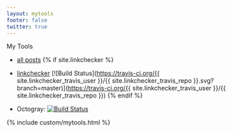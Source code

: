 ```yaml
---
layout: mytools
footer: false
twitter: true
---
```


My Tools

* [all posts](/posts.html)
{% if site.linkchecker %}
* [linkchecker](/linkchecker.html) [![Build Status](https://travis-ci.org/{{ site.linkchecker_travis_user }}/{{ site.linkchecker_travis_repo }}.svg?branch=master)](https://travis-ci.org/{{ site.linkchecker_travis_user }}/{{ site.linkchecker_travis_repo }})
{% endif %}

* Octogray: [![Build Status](https://travis-ci.org/rcmdnk/octogray.svg?branch=master)](https://travis-ci.org/rcmdnk/octogray)

{% include custom/mytools.html %}

